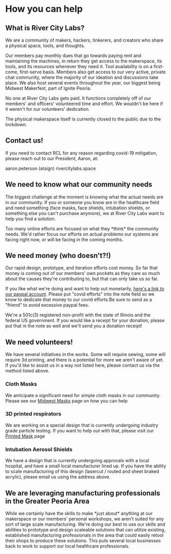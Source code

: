 # How you can help

## What is River City Labs?

We are a community of makers, hackers, tinkerers, and creators who share a physical space, tools, and thoughts.

Our members pay monthly dues that go towards paying rent and maintaining the machines, in return they get access to the makerspace, its tools, and its resources whenever they need it. Tool availability is on a first-come, first-serve basis. Members also get access to our very active, private chat community, where the majority of our ideation and discussions take place. We also host several events throughout the year, our biggest being Midwest Makerfest, part of Ignite Peoria.

No one at River City Labs gets paid. It functions completely off of our members' and officers' volunteered time and effort. We wouldn't be here if it weren't for our volunteers' dedication.

The physical makerspace itself is currently closed to the public due to the lockdown.

## Contact us!

If you need to contact RCL for any reason regarding covid-19 mitigation, please reach out to our President, Aaron, at:

aaron.peterson \(atsign\) rivercitylabs.space

## We need to know what our community needs

The biggest challenge at the moment is knowing what the actual needs are in our community. If you or someone you know are in the healthcare field and need something \(face masks, face shields, intubation shields, or something else you can't purchase anymore\), we at River City Labs want to help you find a solution.

Too many online efforts are focused on what they \*think\* the community needs. We'd rather focus our efforts on actual problems our systems are facing right now, or will be facing in the coming months.

## We need money \(who doesn't?!\)

Our rapid design, prototype, and iteration efforts cost money. So far that money is coming out of our members' own pockets as they care so much about the causes they're contributing to, but that can only take us so far.

If you like what we're doing and want to help out monetarily, [here's a link to our paypal account](https://www.paypal.me/rivercitylabs). Please put "covid efforts" into the note field so we know to dedicate that money to our covid efforts.Be sure to send as a "friend" to avoid excessive paypal fees.

We're a 501c\(3\) registered non-profit with the state of Illinois and the federal US government. If you would like a receipt for your donation, please put that in the note as well and we'll send you a donation receipt!

## We need volunteers!

We have several initiatives in the works. Some will require sewing, some will require 3d printing, and there is a potential for more we aren't aware of yet. If you'd like to assist us in a way not listed here, please contact us via the method listed above.

### Cloth Masks

We anticipate a significant need for simple cloth masks in our community. Please see our [Midwest Masks](midwest-mask.md) page on how you can help

### 3D printed respirators

We are working on a special design that is currently undergoing industry grade particle testing. If you want to help out with that, please visit our [Printed Mask](3d-printed-masks.md) page

### Intubation Aerosol Shields

We have a design that is currently undergoing approvals with a local hospital, and have a small local manufacturer lined up. If you have the ability to scale manufacturing of this design \(lasercut / routed and sheet braked acrylic\), please email us using the address above.

## We are leveraging manufacturing professionals in the Greater Peoria Area

While we certainly have the skills to make \*just about\* anything at our makerspace or our members' personal workshops, we aren't suited for any sort of large scale manufacturing. We're doing our best to use our skills and abilities to prototype and design scaleable solutions that can utilize existing, established manufacturing professionals in the area that could easily retool their shops to produce these solutions. This puts several local businesses back to work to support our local healthcare professionals.



